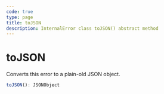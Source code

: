 ```yaml
---
code: true
type: page
title: toJSON
description: InternalError class toJSON() abstract method
---
```


# toJSON

Converts this error to a plain-old JSON object.

```ts
toJSON(): JSONObject
```
